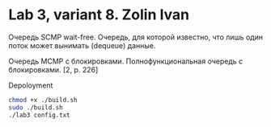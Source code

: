 # Lab 3, variant  8. Zolin Ivan

Очередь SCMP wait-free. Очередь, для которой известно, что лишь один поток может вынимать (dequeue) данные.

Очередь MCMP с блокировками. Полнофункциональная очередь с блокировками. [2, p. 226]

Depoloyment

```bash
chmod +x ./build.sh
sudo ./build.sh
./lab3 config.txt
```
